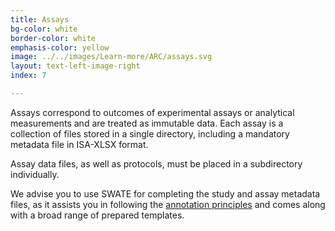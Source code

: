 ```yaml
---
title: Assays
bg-color: white
border-color: white
emphasis-color: yellow
image: ../../images/Learn-more/ARC/assays.svg
layout: text-left-image-right
index: 7

---
```


Assays correspond to outcomes of experimental assays or analytical measurements and are treated as immutable data. Each assay is a collection of files stored in a single directory, including a mandatory metadata file in ISA-XLSX format.

Assay data files, as well as protocols, must be placed in a subdirectory individually. 

We advise you to use SWATE for completing the study and assay metadata files, as it assists you in following the [annotation principles](http://www.nfdi4plants.org/AnnotationPrinciples/ "Annotation Principles") and comes along with a broad range of prepared templates. 
